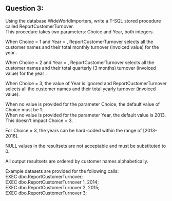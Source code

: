 
## Question 3:
Using the database WideWorldImporters, write a T-SQL stored procedure called ReportCustomerTurnover. <br />
This procedure takes two parameters: Choice and Year, both integers. 

When Choice = 1 and Year = <aYear>, ReportCustomerTurnover selects all the customer names and their total monthly turnover (invoiced value) for the year <aYear>. 

When Choice = 2 and Year = <aYear>, ReportCustomerTurnover selects all the customer names and their total quarterly (3 months) turnover (invoiced value) for the year <aYear>. 

When Choice = 3, the value of Year is ignored and ReportCustomerTurnover selects all the customer names and their total yearly turnover (invoiced value). 

When no value is provided for the parameter Choice, the default value of Choice must be 1. <br />
When no value is provided for the parameter Year, the default value is 2013. This doesn't impact Choice = 3. 

For Choice = 3, the years can be hard-coded within the range of [2013-2016]. 

NULL values in the resultsets are not acceptable and must be substituted to 0. 

All output resultsets are ordered by customer names alphabetically. 

Example datasets are provided for the following calls: <br />
EXEC dbo.ReportCustomerTurnover; <br />
EXEC dbo.ReportCustomerTurnover 1, 2014; <br />
EXEC dbo.ReportCustomerTurnover 2, 2015; <br />
EXEC dbo.ReportCustomerTurnover 3; <br />